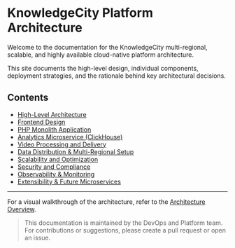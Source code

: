 # KnowledgeCity Platform Architecture

Welcome to the documentation for the KnowledgeCity multi-regional, scalable, and highly available cloud-native platform architecture.

This site documents the high-level design, individual components, deployment strategies, and the rationale behind key architectural decisions.

## Contents

- [High-Level Architecture](architecture.md)
- [Frontend Design](frontend.md)
- [PHP Monolith Application](php-monolith.md)
- [Analytics Microservice (ClickHouse)](analytics.md)
- [Video Processing and Delivery](video-processing.md)
- [Data Distribution & Multi-Regional Setup](multi-regional.md)
- [Scalability and Optimization](scalability.md)
- [Security and Compliance](security.md)
- [Observability & Monitoring](observability.md)
- [Extensibility & Future Microservices](future-microservices.md)

---

For a visual walkthrough of the architecture, refer to the [Architecture Overview](architecture.md).

> This documentation is maintained by the DevOps and Platform team. For contributions or suggestions, please create a pull request or open an issue.

